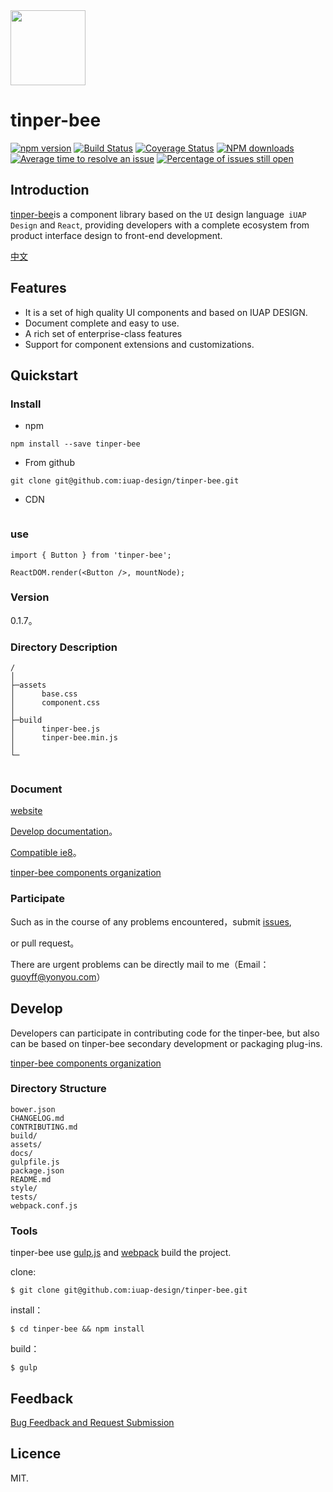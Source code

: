 <img src="http://tinper.org/assets/images/bee.png" width="120" />

# tinper-bee


[![npm version](https://img.shields.io/npm/v/tinper-bee.svg)](https://www.npmjs.com/package/tinper-bee)
[![Build Status](https://img.shields.io/travis/iuap-design/tinper-bee/master.svg)](https://travis-ci.org/iuap-design/tinper-bee)
[![Coverage Status](https://coveralls.io/repos/github/iuap-design/tinper-bee/badge.svg?branch=master)](https://coveralls.io/github/iuap-design/tinper-bee?branch=master)
[![NPM downloads](http://img.shields.io/npm/dm/tinper-bee.svg?style=flat)](https://npmjs.org/package/tinper-bee)
[![Average time to resolve an issue](http://isitmaintained.com/badge/resolution/iuap-design/tinper-bee.svg)](http://isitmaintained.com/project/iuap-design/tinper-bee "Average time to resolve an issue")
[![Percentage of issues still open](http://isitmaintained.com/badge/open/iuap-design/tinper-bee.svg)](http://isitmaintained.com/project/iuap-design/tinper-bee "Percentage of issues still open")


## Introduction

[tinper-bee](http://bee.tinper.org/)is a component library based on the `UI` design language` iUAP Design` and `React`, providing developers with a complete ecosystem from product interface design to front-end development.

[中文](README_CN.md)

## Features

- It is a set of high quality UI components and based on IUAP DESIGN.
- Document complete and easy to use.
- A rich set of enterprise-class features
- Support for component extensions and customizations.


## Quickstart


### Install

- npm

```
npm install --save tinper-bee
```

- From github
```
git clone git@github.com:iuap-design/tinper-bee.git
```

- CDN
```
```

### use

```
import { Button } from 'tinper-bee';

ReactDOM.render(<Button />, mountNode);

```


### Version

0.1.7。


### Directory Description

```
/
│
├─assets
│      base.css
│      component.css
│
├─build
│      tinper-bee.js
│      tinper-bee.min.js
│
└─


```

### Document

[website](http://bee.tinper.org/)

[Develop documentation](https://github.com/iuap-design/tinper-bee/docs)。

[Compatible ie8](https://github.com/iuap-design/neoui-react/blob/master/docs/react-ie8.md)。

[tinper-bee components organization](https://github.com/tinper-bee)


### Participate

Such as in the course of any problems encountered，submit [issues](https://github.com/iuap-design/tinper-bee/issues),

or pull request。

There are urgent problems can be directly mail to me（Email：guoyff@yonyou.com）


## Develop

Developers can participate in contributing code for the tinper-bee, but also can be based on tinper-bee secondary development or packaging plug-ins.

[tinper-bee components organization](https://github.com/tinper-bee)

### Directory Structure

```
bower.json
CHANGELOG.md
CONTRIBUTING.md
build/
assets/
docs/
gulpfile.js
package.json
README.md
style/
tests/
webpack.conf.js
```

### Tools

tinper-bee use [gulp.js](http://gulpjs.com/) and [webpack](https://webpack.github.io/) build the project.

clone:

```
$ git clone git@github.com:iuap-design/tinper-bee.git
```

install：

```
$ cd tinper-bee && npm install
```

build：

```
$ gulp
```


## Feedback

[Bug Feedback and Request Submission](CONTRIBUTING.md)

## Licence

MIT.
